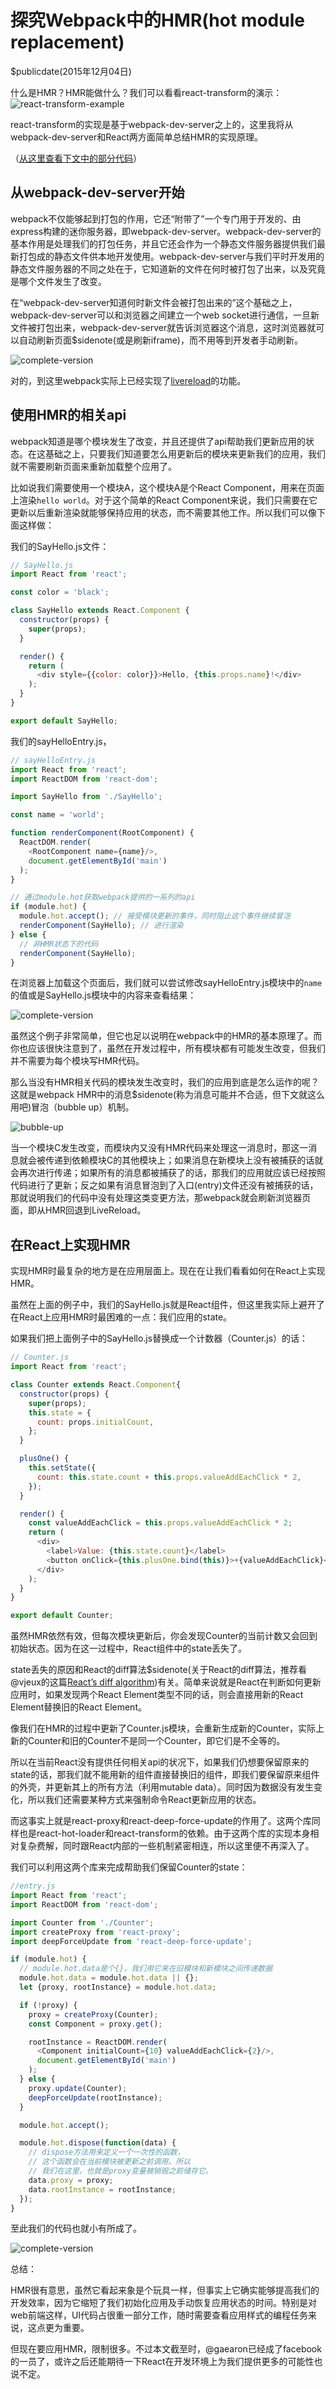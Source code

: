 # 探究Webpack中的HMR(hot module replacement)
$publicdate(2015年12月04日)

什么是HMR？HMR能做什么？我们可以看看react-transform的演示：
![react-transform-example](/static/posts/webpack-hmr/react-transform-example.gif)

react-transform的实现是基于webpack-dev-server之上的，这里我将从webpack-dev-server和React两方面简单总结HMR的实现原理。

（[从这里查看下文中的部分代码](https://github.com/oyyd/oyyd-blog/tree/master/research/react-hot-loader)）

## 从webpack-dev-server开始

webpack不仅能够起到打包的作用，它还“附带了”一个专门用于开发的、由express构建的迷你服务器，即webpack-dev-server。webpack-dev-server的基本作用是处理我们的打包任务，并且它还会作为一个静态文件服务器提供我们最新打包成的静态文件供本地开发使用。webpack-dev-server与我们平时开发用的静态文件服务器的不同之处在于，它知道新的文件在何时被打包了出来，以及究竟是哪个文件发生了改变。

在“webpack-dev-server知道何时新文件会被打包出来的”这个基础之上，webpack-dev-server可以和浏览器之间建立一个web socket进行通信，一旦新文件被打包出来，webpack-dev-server就告诉浏览器这个消息，这时浏览器就可以自动刷新页面$sidenote(或是刷新iframe)，而不用等到开发者手动刷新。

![complete-version](/static/posts/webpack-hmr/hot-reload.gif)

对的，到这里webpack实际上已经实现了[livereload](http://livereload.com/)的功能。

## 使用HMR的相关api

webpack知道是哪个模块发生了改变，并且还提供了api帮助我们更新应用的状态。在这基础之上，只要我们知道要怎么用更新后的模块来更新我们的应用，我们就不需要刷新页面来重新加载整个应用了。

比如说我们需要使用一个模块A，这个模块A是个React Component，用来在页面上渲染`hello world`。对于这个简单的React Component来说，我们只需要在它更新以后重新渲染就能够保持应用的状态，而不需要其他工作。所以我们可以像下面这样做：

我们的SayHello.js文件：

```js
// SayHello.js
import React from 'react';

const color = 'black';

class SayHello extends React.Component {
  constructor(props) {
    super(props);
  }

  render() {
    return (
      <div style={{color: color}}>Hello, {this.props.name}!</div>
    );
  }
}

export default SayHello;
```

我们的sayHelloEntry.js，

```js
// sayHelloEntry.js
import React from 'react';
import ReactDOM from 'react-dom';

import SayHello from './SayHello';

const name = 'world';

function renderComponent(RootComponent) {
  ReactDOM.render(
    <RootComponent name={name}/>,
    document.getElementById('main')
  );
}

// 通过module.hot获取webpack提供的一系列的api
if (module.hot) {
  module.hot.accept(); // 接受模块更新的事件，同时阻止这个事件继续冒泡
  renderComponent(SayHello); // 进行渲染
} else {
  // 非HMR状态下的代码
  renderComponent(SayHello);
}
```

在浏览器上加载这个页面后，我们就可以尝试修改sayHelloEntry.js模块中的`name`的值或是SayHello.js模块中的内容来查看结果：

![complete-version](/static/posts/webpack-hmr/simple-version.gif)

虽然这个例子非常简单，但它也足以说明在webpack中的HMR的基本原理了。而你也应该很快注意到了，虽然在开发过程中，所有模块都有可能发生改变，但我们并不需要为每个模块写HMR代码。

那么当没有HMR相关代码的模块发生改变时，我们的应用到底是怎么运作的呢？这就是webpack HMR中的消息$sidenote(称为消息可能并不合适，但下文就这么用吧)冒泡（bubble up）机制。

![bubble-up](/static/posts/webpack-hmr/bubble-up.png)

当一个模块C发生改变，而模块内又没有HMR代码来处理这一消息时，那这一消息就会被传递到依赖模块C的其他模块上；如果消息在新模块上没有被捕获的话就会再次进行传递；如果所有的消息都被捕获了的话，那我们的应用就应该已经按照代码进行了更新；反之如果有消息冒泡到了入口(entry)文件还没有被捕获的话，那就说明我们的代码中没有处理这类变更方法，那webpack就会刷新浏览器页面，即从HMR回退到LiveReload。

## 在React上实现HMR

实现HMR时最复杂的地方是在应用层面上。现在在让我们看看如何在React上实现HMR。

虽然在上面的例子中，我们的SayHello.js就是React组件，但这里我实际上避开了在React上应用HMR时最困难的一点：我们应用的state。

如果我们把上面例子中的SayHello.js替换成一个计数器（Counter.js）的话：

```js
// Counter.js
import React from 'react';

class Counter extends React.Component{
  constructor(props) {
    super(props);
    this.state = {
      count: props.initialCount,
    };
  }

  plusOne() {
    this.setState({
      count: this.state.count + this.props.valueAddEachClick * 2,
    });
  }

  render() {
    const valueAddEachClick = this.props.valueAddEachClick * 2;
    return (
      <div>
        <label>Value: {this.state.count}</label>
        <button onClick={this.plusOne.bind(this)}>+{valueAddEachClick}</button>
      </div>
    );
  }
}

export default Counter;
```

虽然HMR依然有效，但每次模块更新后，你会发现Counter的当前计数又会回到初始状态。因为在这一过程中，React组件中的state丢失了。

state丢失的原因和React的diff算法$sidenote(关于React的diff算法，推荐看@vjeux的这篇[React’s diff algorithm](http://calendar.perfplanet.com/2013/diff/))有关。简单来说就是React在判断如何更新应用时，如果发现两个React Element类型不同的话，则会直接用新的React Element替换旧的React Element。

像我们在HMR的过程中更新了Counter.js模块，会重新生成新的Counter，实际上新的Counter和旧的Counter不是同一个Counter，即它们是不全等的。

所以在当前React没有提供任何相关api的状况下，如果我们仍想要保留原来的state的话，那我们就不能用新的组件直接替换旧的组件，即我们要保留原来组件的外壳，并更新其上的所有方法（利用mutable data）。同时因为数据没有发生变化，所以我们还需要某种方式来强制命令React更新应用的状态。

而这事实上就是react-proxy和react-deep-force-update的作用了。这两个库同样也是react-hot-loader和react-transform的依赖。由于这两个库的实现本身相对复杂费解，同时跟React内部的一些机制紧密相连，所以这里便不再深入了。

我们可以利用这两个库来完成帮助我们保留Counter的state：

```js
//entry.js
import React from 'react';
import ReactDOM from 'react-dom';

import Counter from './Counter';
import createProxy from 'react-proxy';
import deepForceUpdate from 'react-deep-force-update';

if (module.hot) {
  // module.hot.data是个{}，我们用它来在旧模块和新模块之间传递数据
  module.hot.data = module.hot.data || {};
  let {proxy, rootInstance} = module.hot.data;

  if (!proxy) {
    proxy = createProxy(Counter);
    const Component = proxy.get();

    rootInstance = ReactDOM.render(
      <Component initialCount={10} valueAddEachClick={2}/>,
      document.getElementById('main')
    );
  } else {
    proxy.update(Counter);
    deepForceUpdate(rootInstance);
  }

  module.hot.accept();

  module.hot.dispose(function(data) {
    // dispose方法用来定义一个一次性的函数，
    // 这个函数会在当前模块被更新之前调用。所以
    // 我们在这里，也就是proxy变量被销毁之前储存它。
    data.proxy = proxy;
    data.rootInstance = rootInstance;
  });
}
```

至此我们的代码也就小有所成了。

![complete-version](/static/posts/webpack-hmr/complete-version.gif)

总结：

HMR很有意思，虽然它看起来象是个玩具一样，但事实上它确实能够提高我们的开发效率，因为它缩短了我们初始化应用及手动恢复应用状态的时间。特别是对web前端这样，UI代码占很重一部分工作，随时需要查看应用样式的编程任务来说，这点更为重要。

但现在要应用HMR，限制很多。不过本文截至时，@gaearon已经成了facebook的一员了，或许之后还能期待一下React在开发环境上为我们提供更多的可能性也说不定。
